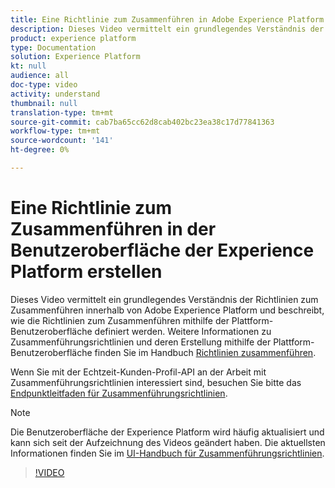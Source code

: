 ```yaml
---
title: Eine Richtlinie zum Zusammenführen in Adobe Experience Platform erstellen
description: Dieses Video vermittelt ein grundlegendes Verständnis der Richtlinien zum Zusammenführen innerhalb von Adobe Experience Platform und beschreibt, wie die Richtlinien zum Zusammenführen mithilfe der Plattform-Benutzeroberfläche definiert werden.
product: experience platform
type: Documentation
solution: Experience Platform
kt: null
audience: all
doc-type: video
activity: understand
thumbnail: null
translation-type: tm+mt
source-git-commit: cab7ba65cc62d8cab402bc23ea38c17d77841363
workflow-type: tm+mt
source-wordcount: '141'
ht-degree: 0%

---
```



# Eine Richtlinie zum Zusammenführen in der Benutzeroberfläche der Experience Platform erstellen

Dieses Video vermittelt ein grundlegendes Verständnis der Richtlinien zum Zusammenführen innerhalb von Adobe Experience Platform und beschreibt, wie die Richtlinien zum Zusammenführen mithilfe der Plattform-Benutzeroberfläche definiert werden. Weitere Informationen zu Zusammenführungsrichtlinien und deren Erstellung mithilfe der Plattform-Benutzeroberfläche finden Sie im Handbuch [Richtlinien zusammenführen](../ui/merge-policies.md).

Wenn Sie mit der Echtzeit-Kunden-Profil-API an der Arbeit mit Zusammenführungsrichtlinien interessiert sind, besuchen Sie bitte das [Endpunktleitfaden für Zusammenführungsrichtlinien](../api/merge-policies.md).

>[!NOTE]
>
>Die Benutzeroberfläche der Experience Platform wird häufig aktualisiert und kann sich seit der Aufzeichnung des Videos geändert haben. Die aktuellsten Informationen finden Sie im [UI-Handbuch für Zusammenführungsrichtlinien](../ui/merge-policies.md).

>[!VIDEO](https://video.tv.adobe.com/v/330433?quality=12&learn=on&captions=eng)
